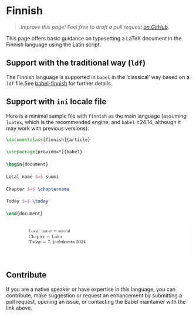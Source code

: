 # Finnish

<blockquote>
  <p><em>Improve this page! Feel free to draft a pull request <a href="https://github.com/latex3/babel/tree/docs/docs">on GitHub</a>.</em></p>
</blockquote>

This page offers basic guidance on typesetting a LaTeX document in the
Finnish language using the Latin script.

## Support with the traditional way (`ldf`)

The Finnish language is supported in `babel` in the ‘classical’ way
based on a `ldf` file.See [babel-finnish](https://ctan.org/pkg/babel-finnish) for further details.

## Support with `ini` locale file

Here is a minimal sample file with `finnish` as the main language
(assuming `luatex`, which is the recommended engine, and `babel` ≥24.14,
although it may work with previous versions).

```tex
\documentclass[finnish]{article}

\usepackage[provide=*]{babel}

\begin{document}

Local name $=$ suomi

Chapter $=$ \chaptername

Today $=$ \today

\end{document}
```

![](../media/locale-finnish.png)

## Contribute

If you are a native speaker or have expertise in this language, you can
contribute, make suggestion or request an enhancement by submitting a
pull request, opening an issue, or contacting the Babel maintainer with
the link above.